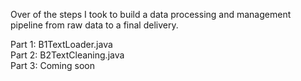 Over of the steps I took to build a data processing and management pipeline from raw data to a final delivery.

Part 1: B1TextLoader.java <br/>
Part 2: B2TextCleaning.java <br/>
Part 3: Coming soon <br/>
